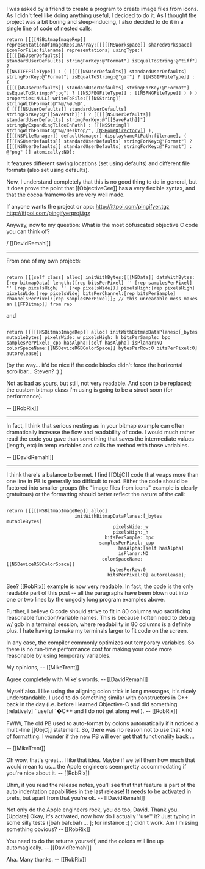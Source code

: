 

I was asked by a friend to create a program to create image files from icons. As I didn't feel like doing anything useful, I decided to do it. As I thought the project was a bit boring and sleep-inducing, I also decided to do it in a single line of code of nested calls:

<code>return [[[[NSBitmapImageRep]] representationOfImageRepsInArray:[[[[[NSWorkspace]] sharedWorkspace] iconForFile:filename] representations] usingType:( [[[[[NSUserDefaults]] standardUserDefaults] stringForKey:@"Format"] isEqualToString:@"tiff"] ? [[NSTIFFFileType]] : ( [[[[[NSUserDefaults]] standardUserDefaults] stringForKey:@"Format"] isEqualToString:@"gif"] ? [[NSGIFFileType]] : ( [[[[[NSUserDefaults]] standardUserDefaults] stringForKey:@"Format"] isEqualToString:@"jpg"] ? [[NSJPEGFileType]] : [[NSPNGFileType]] ) ) ) properties:NULL] writeToFile:[[[NSString]] stringWithFormat:@"%@/%@.%@", ( [[[[NSUserDefaults]] standardUserDefaults] stringForKey:@"[[SavePath]]"] ? [[[[[NSUserDefaults]] standardUserDefaults] stringForKey:@"[[SavePath]]"] stringByExpandingTildeInPath] : [[[NSString]] stringWithFormat:@"%@/Desktop/", [[NSHomeDirectory]]()] ), [[[[NSFileManager]] defaultManager] displayNameAtPath:filename], ( [[[[NSUserDefaults]] standardUserDefaults] stringForKey:@"Format"] ? [[[[NSUserDefaults]] standardUserDefaults] stringForKey:@"Format"] : @"png" )] atomically:NO];</code>

It features different saving locations (set using defaults) and different file formats (also set using defaults).

Now, I understand completely that this is no good thing to do in general, but it does prove the point that [[ObjectiveCee]] has a very flexible syntax, and that the cocoa frameworks are very well made.

If anyone wants the project or app:
http://ittpoi.com/pingifyer.tgz
http://ittpoi.com/pingifyerproj.tgz

Anyway, now to my question: What is the most obfuscated objective C code you can think of?

/ [[DavidRemahl]]

----

From one of my own projects:

<code>
return [[[self class] alloc] initWithBytes:[[[NSData]] dataWithBytes:[rep bitmapData] length:([rep bitsPerPixel] '' [rep samplesPerPixel] '' [rep pixelsHigh] '' [rep pixelsWide])] pixelsHigh:[rep pixelsHigh] pixelsWide:[rep pixelsWide] bitsPerChannel:[rep bitsPerSample] channelsPerPixel:[rep samplesPerPixel]]; // this unreadable mess makes an [[FFBitmap]] from rep
</code>

and

<code>
return [[[[[NSBitmapImageRep]] alloc] initWithBitmapDataPlanes:[_bytes mutableBytes] pixelsWide:_w pixelsHigh:_h bitsPerSample:_bpc samplesPerPixel:_cpp hasAlpha:[self hasAlpha] isPlanar:NO colorSpaceName:[[NSDeviceRGBColorSpace]] bytesPerRow:0 bitsPerPixel:0] autorelease];
</code>

(by the way... it'd be nice if the code blocks didn't force the horizontal scrollbar... Steven? :) )

Not as bad as yours, but still, not very readable. And soon to be replaced; the custom bitmap class I'm using is going to be a struct soon (for performance).

-- [[RobRix]]

----

In fact, I think that serious nesting as in your bitmap example can often dramatically increase the flow and readability of code. I would much rather read the code you gave than something that saves the intermediate values (length, etc) in temp variables and calls the method with those variables.

-- [[DavidRemahl]]

----

I think there's a balance to be met. I find [[ObjC]] code that wraps more than one line in PB is generally too difficult to read. Either the code should be factored into smaller groups (the "image files from icons" example is clearly gratuitous) or the formatting should better reflect the nature of the call:

<code>
return [[[[[NSBitmapImageRep]] alloc] 
                         initWithBitmapDataPlanes:[_bytes mutableBytes] 
                                       pixelsWide:_w 
                                       pixelsHigh:_h
                                    bitsPerSample:_bpc 
                                  samplesPerPixel:_cpp 
                                         hasAlpha:[self hasAlpha] 
                                         isPlanar:NO
                                   colorSpaceName:[[NSDeviceRGBColorSpace]]
                                      bytesPerRow:0 
                                     bitsPerPixel:0] autorelease];
</code>

See? [[RobRix]] example is now very readable. In fact, the code is the only readable part of this post -- all the paragraphs have been blown out into one or two lines by the ungodly long program examples above.

Further, I believe C code should strive to fit in 80 columns w/o sacrificing reasonable function/variable names. This is because I often need to debug w/ gdb in a terminal session, where readability in 80 columns is a definite plus. I hate having to make my terminals larger to fit code on the screen.

In any case, the compiler commonly optimizes out temporary variables. So there is no run-time performance cost for making your code more reasonable by using temporary variables.

My opinions,
-- [[MikeTrent]]

Agree completely with Mike's words. -- [[DavidRemahl]]

Myself also. I like using the aligning colon trick in long messages, it's nicely understandable. I used to do something similar with constructors in C++ back in the day (i.e. before I learned Objective-C and did something [relatively] ''useful''�C++ and I do not get along well). -- [[RobRix]]

FWIW, The old PB used to auto-format by colons automatically if it noticed a multi-line [[ObjC]] statement. So, there was no reason not to use that kind of formatting. I wonder if the new PB will ever get that functionality back ...

-- [[MikeTrent]]

Oh wow, that's great... I like that idea. Maybe if we tell them how much that would mean to us... the Apple engineers seem pretty accommodating if you're nice about it. -- [[RobRix]]

Uhm, if you read the release notes, you'll see that that feature is part of the auto indentation capabilities in the last release! It needs to be activated in prefs, but apart from that you're ok. -- [[DavidRemahl]]

Not only do the Apple engineers rock, you do too, David. Thank you. [Update] Okay, it's activated, now how do I actually ''use'' it? Just typing in some silly tests ([bah bah:bah ... ]; for instance :) ) didn't work. Am I missing something obvious? -- [[RobRix]]

You need to do the returns yourself, and the colons will line up automagically. -- [[DavidRemahl]]

Aha. Many thanks. -- [[RobRix]]